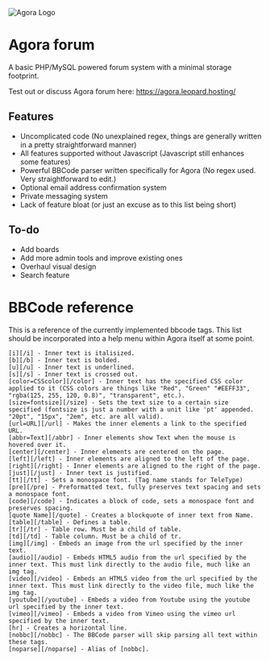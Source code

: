 ![Agora Logo](https://agora.leopard.hosting/style/logo.png)
# Agora forum
A basic PHP/MySQL powered forum system with a minimal storage footprint.

Test out or discuss Agora forum here: https://agora.leopard.hosting/

## Features
 - Uncomplicated code (No unexplained regex, things are generally written in a pretty straightforward manner)
 - All features supported without Javascript (Javascript still enhances some features)
 - Powerful BBCode parser written specifically for Agora (No regex used. Very straightforward to edit.)
 - Optional email address confirmation system
 - Private messaging system
 - Lack of feature bloat (or just an excuse as to this list being short)

## To-do
 - Add boards  
 - Add more admin tools and improve existing ones  
 - Overhaul visual design
 - Search feature

# BBCode reference
This is a reference of the currently implemented bbcode tags. This list should be incorporated into a help menu within Agora itself at some point.

```
[i][/i] - Inner text is italisized.
[b][/b] - Inner text is bolded.
[u][/u] - Inner text is underlined.
[s][/s] - Inner text is crossed out.
[color=CSScolor][/color] - Inner text has the specified CSS color applied to it (CSS colors are things like "Red", "Green" "#EEFF33", "rgba(125, 255, 120, 0.8)", "transparent", etc.).
[size=fontsize][/size] - Sets the text size to a certain size specified (fontsize is just a number with a unit like 'pt' appended. "20pt", "15px", "2em", etc. are all valid).
[url=URL][/url] - Makes the inner elements a link to the specified URL.
[abbr=Text][/abbr] - Inner elements show Text when the mouse is hovered over it.
[center][/center] - Inner elements are centered on the page.
[left][/left] - Inner elements are aligned to the left of the page.
[right][/right] - Inner elements are aligned to the right of the page.
[just][/just] - Inner text is justified.
[tt][/tt] - Sets a monospace font. (Tag name stands for TeleType)
[pre][/pre] - Preformatted text, fully preserves text spacing and sets a monospace font.
[code][/code] - Indicates a block of code, sets a monospace font and preserves spacing.
[quote Name][/quote] - Creates a blockquote of inner text from Name.
[table][/table] - Defines a table.
[tr][/tr] - Table row. Must be a child of table.
[td][/td] - Table column. Must be a child of tr.
[img][/img] - Embeds an image from the url specified by the inner text.
[audio][/audio] - Embeds HTML5 audio from the url specified by the inner text. This must link directly to the audio file, much like an img tag.
[video][/video] - Embeds an HTML5 video from the url specified by the inner text. This must link directly to the video file, much like the img tag.
[youtube][/youtube] - Embeds a video from Youtube using the youtube url specified by the inner text.
[vimeo][/vimeo] - Embeds a video from Vimeo using the vimeo url specified by the inner text.
[hr] - Creates a horizontal line.
[nobbc][/nobbc] - The BBCode parser will skip parsing all text within these tags.
[noparse][/noparse] - Alias of [nobbc].
```